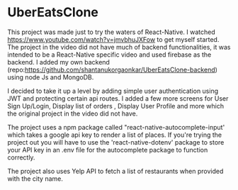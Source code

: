 # UberEatsClone

This project was made just to try the waters of React-Native. I watched https://www.youtube.com/watch?v=jmvbhuJXFow to get myself started. The project in the video did not have much of backend functionalities, it was intended to be a React-Native specific video and used firebase as the backend. I added my own backend (repo:https://github.com/shantanukorgaonkar/UberEatsClone-backend) using node Js and MongoDB.

I decided to take it up a level by adding simple user authentication using JWT and protecting certain api routes. I added a few more screens for User Sign Up/Login, Display list of orders , Display User Profile and more which the original project in the video did not have. 

The project uses a npm package called "react-native-autocomplete-input' which takes a google api key to render a list of places. If you're trying the project out you will have to use the 'react-native-dotenv' package to store your API key in an .env file for the autocomplete package to function correctly. 

The project also uses Yelp API to fetch a list of restaurants when provided with the city name.
